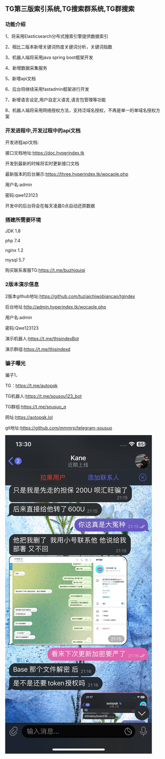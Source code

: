 ## TG第三版索引系统,TG搜索群系统,TG群搜索

### 功能介绍

1、将采用Elasticsearch分布式搜索引擎提供数据索引

2、相比二版本新增关键词热度关键词分析，关键词指数

3、机器人端将采用java spring boot框架开发

4、新增数据采集服务

5、新增api文档

6、后台将继续采用fastadmin框架进行开发

7、新增语言设定,用户自定义语言,语言包管理等功能

8、机器人端将采用网络授权方法，支持泛域名授权，不再是单一的单域名授权方案

### 开发进程中,开发过程中的api文档

开发进程api文档:

接口文档地址:https://doc.hyperindex.tk

开发到最新的时候将实时更新接口文档

最新版本的后台展示:https://three.hyperindex.tk/wocaole.php

用户名:admin

密码:qwe123123

开发中的后台将会在每天凌晨0点自动还原数据

### 搭建所需要环境

JDK 1.8

php   7.4

nginx 1.2

mysql 5.7

购买联系客服TG:https://t.me/buzhiguiqi


### 2版本演示信息

2版本github地址:https://github.com/tuziaichiwobiancao/tgindex

后台地址:http://admin.hyperindex.tk/wocaole.php

用户名:admin

密码:Qwe123123

演示机器人:https://t.me/thisindexBot

演示群组:https://t.me/thisindexd

### 骗子曝光

骗子1、

TG：https://t.me/autopqk

TG机器人:https://t.me/sousou123_bot

TG群组:https://t.me/sousuo_q

网址:https://aotopqk.lol

git地址:https://github.com/mmmrp/telegram-sousuo

![骗子曝光](https://github.com/tuziaichiwobiancao/tgindex/blob/main/image/photo_2023-12-14_13-30-33.jpg "骗子曝光")




